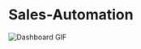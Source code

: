 # Sales-Automation
![Dashboard GIF](https://github.com/tu-usuario/Sales-Automation/raw/main/Gif%20Dashboard.gif)
